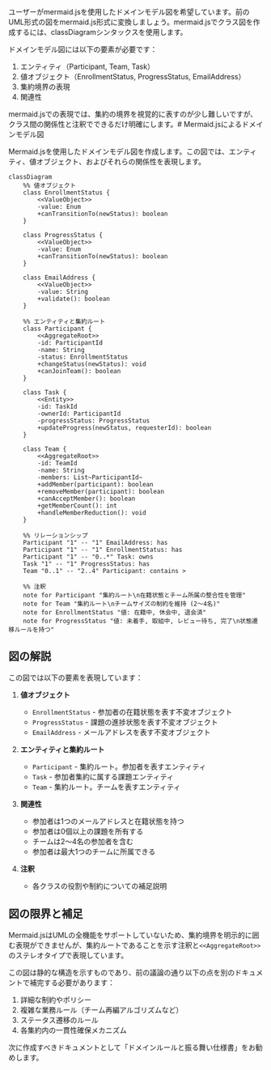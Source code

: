 <think>ユーザーがmermaid.jsを使用したドメインモデル図を希望しています。前のUML形式の図をmermaid.js形式に変換しましょう。mermaid.jsでクラス図を作成するには、classDiagramシンタックスを使用します。

ドメインモデル図には以下の要素が必要です：
1. エンティティ（Participant, Team, Task）
2. 値オブジェクト（EnrollmentStatus, ProgressStatus, EmailAddress）
3. 集約境界の表現
4. 関連性

mermaid.jsでの表現では、集約の境界を視覚的に表すのが少し難しいですが、クラス間の関係性と注釈でできるだけ明確にします。</think># Mermaid.jsによるドメインモデル図

Mermaid.jsを使用したドメインモデル図を作成します。この図では、エンティティ、値オブジェクト、およびそれらの関係性を表現します。

```mermaid
classDiagram
    %% 値オブジェクト
    class EnrollmentStatus {
        <<ValueObject>>
        -value: Enum
        +canTransitionTo(newStatus): boolean
    }
    
    class ProgressStatus {
        <<ValueObject>>
        -value: Enum
        +canTransitionTo(newStatus): boolean
    }
    
    class EmailAddress {
        <<ValueObject>>
        -value: String
        +validate(): boolean
    }
    
    %% エンティティと集約ルート
    class Participant {
        <<AggregateRoot>>
        -id: ParticipantId
        -name: String
        -status: EnrollmentStatus
        +changeStatus(newStatus): void
        +canJoinTeam(): boolean
    }
    
    class Task {
        <<Entity>>
        -id: TaskId
        -ownerId: ParticipantId
        -progressStatus: ProgressStatus
        +updateProgress(newStatus, requesterId): boolean
    }
    
    class Team {
        <<AggregateRoot>>
        -id: TeamId
        -name: String
        -members: List~ParticipantId~
        +addMember(participant): boolean
        +removeMember(participant): boolean
        +canAcceptMember(): boolean
        +getMemberCount(): int
        +handleMemberReduction(): void
    }
    
    %% リレーションシップ
    Participant "1" -- "1" EmailAddress: has
    Participant "1" -- "1" EnrollmentStatus: has
    Participant "1" -- "0..*" Task: owns
    Task "1" -- "1" ProgressStatus: has
    Team "0..1" -- "2..4" Participant: contains >
    
    %% 注釈
    note for Participant "集約ルート\n在籍状態とチーム所属の整合性を管理"
    note for Team "集約ルート\nチームサイズの制約を維持 (2〜4名)"
    note for EnrollmentStatus "値: 在籍中, 休会中, 退会済"
    note for ProgressStatus "値: 未着手, 取組中, レビュー待ち, 完了\n状態遷移ルールを持つ"
```

## 図の解説

この図では以下の要素を表現しています：

1. **値オブジェクト**
   - `EnrollmentStatus` - 参加者の在籍状態を表す不変オブジェクト
   - `ProgressStatus` - 課題の進捗状態を表す不変オブジェクト
   - `EmailAddress` - メールアドレスを表す不変オブジェクト

2. **エンティティと集約ルート**
   - `Participant` - 集約ルート。参加者を表すエンティティ
   - `Task` - 参加者集約に属する課題エンティティ
   - `Team` - 集約ルート。チームを表すエンティティ

3. **関連性**
   - 参加者は1つのメールアドレスと在籍状態を持つ
   - 参加者は0個以上の課題を所有する
   - チームは2〜4名の参加者を含む
   - 参加者は最大1つのチームに所属できる

4. **注釈**
   - 各クラスの役割や制約についての補足説明

## 図の限界と補足

Mermaid.jsはUMLの全機能をサポートしていないため、集約境界を明示的に囲む表現ができませんが、集約ルートであることを示す注釈と`<<AggregateRoot>>`のステレオタイプで表現しています。

この図は静的な構造を示すものであり、前の議論の通り以下の点を別のドキュメントで補完する必要があります：

1. 詳細な制約やポリシー
2. 複雑な業務ルール（チーム再編アルゴリズムなど）
3. ステータス遷移のルール
4. 各集約内の一貫性確保メカニズム

次に作成すべきドキュメントとして「ドメインルールと振る舞い仕様書」をお勧めします。
